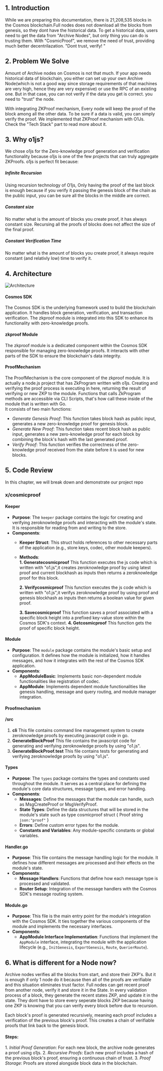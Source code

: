 ## 1. Introduction
While we are preparing this documentation, there is 21,208,535 blocks in the Cosmos blockchain.Full nodes does not download all the blocks from genesis, so they dont have the historical data. To get a historical data, users need to get the data from "Archive Nodes", but only thing you can do is trusting them.
With "CosmicProof", we remove the need of trust, providing much better decentrilazation. "Dont trust, verify! "


## 2. Problem We Solve
Amount of Archive nodes on Cosmos is not that much. If your app needs historical data of blockchain, you either can set up your own Archive Node(which is not a good way since storage requirements of that machines are very high, hence they are very expensive) or use the RPC of an existing one. But in that case, you can not verify if the data you get is correct. you need to "trust" the node.

With integrating ZKProof mechanism, Every node will keep the proof of the block among all the other data. To be sure if a data is valid, you can simply verify the proof. We implemented that ZKProof mechanism with O1Js. Check the "Tech Stack" part to read more about it.

## 3. Why o1js?
We chose o1js for the Zero-knowledge proof generation and verification functionality because o1js is one of the few projects that can truly aggregate ZKProofs. o1js is perfect fit because:
##### Infinite Recursion
Using recursion technology of O1js, Only having the proof of the last block is enough because if you verify it passing the genesis block of the chain as the public input, you can be sure all the blocks in the middle are correct.

##### Constant size
No matter what is the amount of blocks you create proof, it has always constant size. Recursing all the proofs of blocks does not affect the size of the final proof.

##### Constant Verification Time
No matter what is the amount of blocks you create proof, it always require constant (and relativly low) time to verify it. 

## 4. Architecture
![Architecture ](https://i.imgur.com/xIOp4OG.png)
#### Cosmos SDK

The Cosmos SDK is the underlying framework used to build the blockchain application. It handles block generation, verification, and transaction verification. The zkproof module is integrated into this SDK to enhance its functionality with zero-knowledge proofs.

#### zkproof Module

The zkproof module is a dedicated component within the Cosmos SDK responsible for managing zero-knowledge proofs. It interacts with other parts of the SDK to ensure the blockchain's data integrity.

#### ProofMechanism

The ProofMechanism is the core component of the zkproof module. It is actually a node.js project that has ZkProgram written with o1js. Creating and verifying the proof process is executing in here, returning the result of verifying or new ZKP to the module. Functions that calls ZkProgram methods are accessible via CLI Scripts, that's how call these inside of the module that is written with Go.  
It consists of two main functions:

-   *Generate Genesis Proof*: This function takes block hash as public input, generates a new zero-knowledge proof for genesis block.
-   *Generate New Proof*: This function takes recent block hash as public input,  generates a new zero-knowledge proof for each block by combining the block's hash with the last generated proof.
-   *Verify Proof*: This function verifies the correctness of the zero-knowledge proof received from the state before it is used for new blocks.

## 5. Code Review
In this chapter, we will break down and demonstrate our project repo

### x/cosmicproof

#### Keeper

-   **Purpose**: The `keeper` package  contains the logic for creating and verifying zeroknowledge proofs and interacting with the module's state. It is responsible for reading from and writing to the store.
-   **Components**:
    -   **Keeper Struct**: This struct holds references to other necessary parts of the application (e.g., store keys, codec, other module keepers).
    -   **Methods**:  
	    **1. Generatecosmicproof**
		This function executes the js code which is written with "o1.js",it creates zeroknowledge proof by using latest proof and current blockhash as inputs then returns a zeroknowledge proof for this block.
		
		**2. Verifycosmicproof**
		This function executes the js code which is written with "o1.js",it verifys zeroknowledge proof by using proof and genesis blockhash as inputs then returns a boolean value for given proof.

		**3. Savecosmicproof**
			This function saves a proof associated with a specific block height into a prefixed key-value store within the Cosmos SDK's context.
			**4. Getcosmicproof**
			This function gets the proof of specific block height.
			
#### Module

-   **Purpose**: The `module` package contains the module's basic setup and configuration. It defines how the module is initialized, how it handles messages, and how it integrates with the rest of the Cosmos SDK application.
-   **Components**:
    -   **AppModuleBasic**: Implements basic non-dependent module functionalities like registration of codec.
    -   **AppModule**: Implements dependent module functionalities like genesis handling, message and query routing, and module manager integration.
#### Proofmechanism
#### **/src**
1. **cli**
This file contains command line management system to create zeroknowledge proofs by executing javascript code in go.
2. **GenerateBlockProof**
This file contains the javascript code for generating and verifying zeroknowledge proofs by using "o1.js".
1. **GenerateBlockProof.test**
This file contains tests for generating and verifying zeroknowledge proofs by using "o1.js".

#### Types

-   **Purpose**: The `types` package contains the types and constants used throughout the module. It serves as a central place for defining the module's core data structures, message types, and error handling.
-   **Components**:
    -   **Messages**: Define the messages that the module can handle, such as MsgCreateProof or MsgVerifyProof.
    -   **State Types**: Define the data structures that will be stored in the module's state such as
	  type  cosmicproof  struct {
			Proof  string  `json:"proof"`
		}
    -   **Errors**: Define custom error types for the module.
    -   **Constants and Variables**: Any module-specific constants or global variables.
#### Handler.go
-   **Purpose**: This file contains the message handling logic for the module. It defines how different messages are processed and their effects on the module's state.
-   **Components**:
    -   **Message Handlers**: Functions that define how each message type is processed and validated.
    -   **Router Setup**: Integration of the message handlers with the Cosmos SDK's message routing system.
#### Module.go
-   **Purpose**: This file is the main entry point for the module's integration with the Cosmos SDK. It ties together the various components of the module and implements the necessary interfaces.
-   **Components**:
    -   **AppModule Interface Implementation**: Functions that implement the `AppModule` interface, integrating the module with the application lifecycle (e.g., `InitGenesis`, `ExportGenesis`, `Route`, `QuerierRoute`).

## 6. What is different for a Node now?

Archive nodes verifies all the blocks from start, and store their ZKP's. But it is enough if only 1 node do it because then all of the proofs are verifiable and this situation eliminates trust factor.
Full nodes can get recent proof from another node, verify it and store it in the State. In  every validation process of a block, they generate the recent states ZKP, and update it in the state. They dont have to store every seperate blocks ZKP because having one ZKP is knowing that you can verify every block before due to recursion.

Each block's proof is generated recursively, meaning each proof includes a verification of the previous block's proof. This creates a chain of verifiable proofs that link back to the genesis block.
#### Steps:
1.⁠ ⁠*Initial Proof Generation*: For each new block, the archive node generates a proof using o1js.
2.⁠ ⁠*Recursive Proofs*: Each new proof includes a hash of the previous block's proof, ensuring a continuous chain of trust.
3.⁠ ⁠*Proof Storage*: Proofs are stored alongside block data in the blockchain.